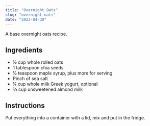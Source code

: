 ```yaml
---
title: "Overnight Oats"
slug: "overnight-oats"
date: "2023-04-30"
---
```


A base overnight oats recipe.

<!--more-->

## Ingredients

- ½ cup whole rolled oats
- 1 tablespoon chia seeds
- ½ teaspoon maple syrup, plus more for serving
- Pinch of sea salt
- ¼ cup whole milk Greek yogurt, optional
- ⅔ cup unsweetened almond milk

## Instructions

Put everything into a container with a lid, mix and put in the fridge.
